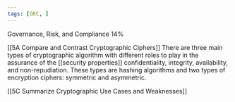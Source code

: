 ```yaml
---
tags: [GRC, ]
---
```

Governance, Risk, and Compliance 14%  

[[5A Compare and Contrast Cryptographic Ciphers]]
There are three main types of cryptographic algorithm with different roles to play in the assurance of the [[security properties]] confidentiality, integrity, availability, and non-repudiation. These types are hashing algorithms and two types of encryption ciphers: symmetric and asymmetric.

[[5C Summarize Cryptographic Use Cases and Weaknesses]]
